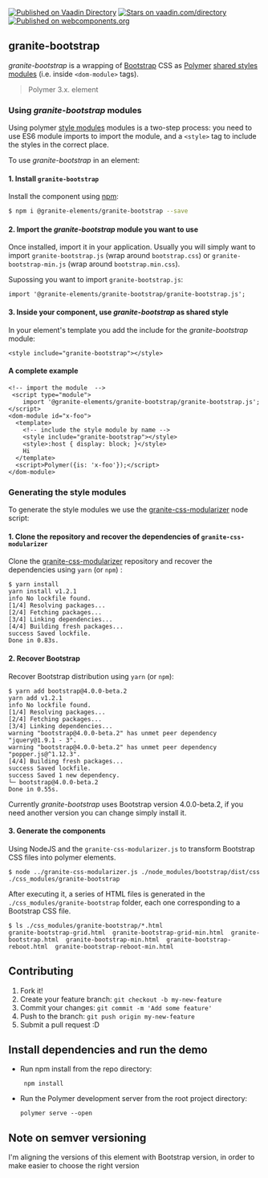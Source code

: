 [![Published on Vaadin  Directory](https://img.shields.io/badge/Vaadin%20Directory-published-00b4f0.svg)](https://vaadin.com/directory/component/LostInBrittanygranite-bootstrap)
[![Stars on vaadin.com/directory](https://img.shields.io/vaadin-directory/star/LostInBrittanygranite-bootstrap.svg)](https://vaadin.com/directory/component/LostInBrittanygranite-bootstrap)
[![Published on webcomponents.org](https://img.shields.io/badge/webcomponents.org-published-blue.svg)](https://www.webcomponents.org/element/LostInBrittany/granite-bootstrap)


## granite-bootstrap

*granite-bootstrap* is a wrapping of [Bootstrap](http://getbootstrap.com/) CSS as [Polymer](https://www.polymer-project.org/) [shared styles modules](https://www.polymer-project.org/1.0/docs/devguide/styling.html#style-modules) (i.e. inside `<dom-module>` tags).

> Polymer 3.x. element




### Using *granite-bootstrap* modules

Using  polymer [style modules](https://www.polymer-project.org/3.0/docs/devguide/style-shadow-dom#style-modules) modules is a two-step process: you need to use ES6 module imports to import the module, and a `<style>` tag to include the styles in the correct place.

To use *granite-bootstrap* in an element:


#### 1. Install `granite-bootstrap`


Install the component using [npm](https://www.npmjs.com/):

```sh
$ npm i @granite-elements/granite-bootstrap --save
```


#### 2. Import the *granite-bootstrap* module you want to use


Once installed, import it in your application. Usually you will simply want to import `granite-bootstrap.js` (wrap around `bootstrap.css`) or `granite-bootstrap-min.js` (wrap around `bootstrap.min.css`).

Supossing you want to import `granite-bootstrap.js`:
 
```
import '@granite-elements/granite-bootstrap/granite-bootstrap.js';
``` 

#### 3. Inside your component, use *granite-bootstrap* as shared style

In your element's template you add the include for the *granite-bootstrap* module:

```
<style include="granite-bootstrap"></style>
```
 

#### A complete example

```
<!-- import the module  -->
 <script type="module">
    import '@granite-elements/granite-bootstrap/granite-bootstrap.js';
</script>
<dom-module id="x-foo">
  <template>
    <!-- include the style module by name -->
    <style include="granite-bootstrap"></style>
    <style>:host { display: block; }</style>
    Hi
  </template>
  <script>Polymer({is: 'x-foo'});</script>
</dom-module>
```
 


### Generating the style modules

To generate the style modules we use the [granite-css-modularizer](https://github.com/LostInBrittany/granite-css-modularizer) node script:

#### 1. Clone the repository and recover the dependencies of `granite-css-modularizer`

Clone the [granite-css-modularizer](https://github.com/LostInBrittany/granite-css-modularizer) repository and recover the dependencies using `yarn` (or `npm`) :

```
$ yarn install
yarn install v1.2.1
info No lockfile found.
[1/4] Resolving packages...
[2/4] Fetching packages...
[3/4] Linking dependencies...
[4/4] Building fresh packages...
success Saved lockfile.
Done in 0.83s.
```

#### 2. Recover Bootstrap 

Recover Bootstrap distribution using `yarn` (or `npm`):

```
$ yarn add bootstrap@4.0.0-beta.2
yarn add v1.2.1
info No lockfile found.
[1/4] Resolving packages...
[2/4] Fetching packages...
[3/4] Linking dependencies...
warning "bootstrap@4.0.0-beta.2" has unmet peer dependency "jquery@1.9.1 - 3".
warning "bootstrap@4.0.0-beta.2" has unmet peer dependency "popper.js@^1.12.3".
[4/4] Building fresh packages...
success Saved lockfile.
success Saved 1 new dependency.
└─ bootstrap@4.0.0-beta.2
Done in 0.55s.
```

Currently *granite-bootstrap* uses Bootstrap version 4.0.0-beta.2, if you need another version you can change simply install it.


#### 3. Generate the components

Using NodeJS and the `granite-css-modularizer.js` to transform Bootstrap CSS files into polymer elements.

```
$ node ../granite-css-modularizer.js ./node_modules/bootstrap/dist/css ./css_modules/granite-bootstrap
```

After executing it, a series of HTML files is generated in the `./css_modules/granite-bootstrap` folder, each one corresponding to a Bootstrap CSS file.

```
$ ls ./css_modules/granite-bootstrap/*.html
granite-bootstrap-grid.html  granite-bootstrap-grid-min.html  granite-bootstrap.html  granite-bootstrap-min.html  granite-bootstrap-reboot.html  granite-bootstrap-reboot-min.html
```

## Contributing

1. Fork it!
2. Create your feature branch: `git checkout -b my-new-feature`
3. Commit your changes: `git commit -m 'Add some feature'`
4. Push to the branch: `git push origin my-new-feature`
5. Submit a pull request :D

## Install dependencies and run the demo

+   Run npm install from the repo directory:

    ```
     npm install
    ```
+   Run the Polymer development server from the root project directory:

    ```
    polymer serve --open
    ```


## Note on semver versioning

I'm aligning the versions of this element with Bootstrap version, in order to make easier to choose the right version
